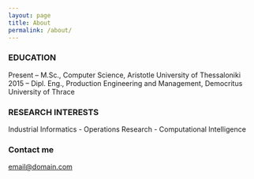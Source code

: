 ```yaml
---
layout: page
title: About
permalink: /about/
---
```




### EDUCATION
Present – M.Sc., Computer Science, Aristotle University of Thessaloniki
2015 – Dipl. Eng., Production Engineering and Management, Democritus University of Thrace 

### RESEARCH INTERESTS
Industrial Informatics - Operations Research - Computational Intelligence


### Contact me

[email@domain.com](mailto:email@domain.com)
